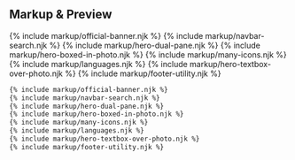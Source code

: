 ﻿## Markup & Preview

{% include markup/official-banner.njk %}
{% include markup/navbar-search.njk %}
{% include markup/hero-dual-pane.njk %}
{% include markup/hero-boxed-in-photo.njk %}
{% include markup/many-icons.njk %}
{% include markup/languages.njk %}
{% include markup/hero-textbox-over-photo.njk %}
{% include markup/footer-utility.njk %}

``` html
{% include markup/official-banner.njk %}
{% include markup/navbar-search.njk %}
{% include markup/hero-dual-pane.njk %}
{% include markup/hero-boxed-in-photo.njk %}
{% include markup/many-icons.njk %}
{% include markup/languages.njk %}
{% include markup/hero-textbox-over-photo.njk %}
{% include markup/footer-utility.njk %}
```
